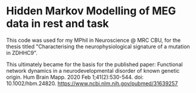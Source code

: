 # Hidden Markov Modelling of MEG data in rest and task
This code was used for my MPhil in Neuroscience @ MRC CBU, for the thesis titled "Characterising the neurophysiological signature of a mutation in ZDHHC9". 

This ultimately became for the basis for the published paper:
Functional network dynamics in a neurodevelopmental disorder of known genetic origin. Hum Brain Mapp. 2020 Feb 1;41(2):530-544. doi: 10.1002/hbm.24820. https://www.ncbi.nlm.nih.gov/pubmed/31639257 
